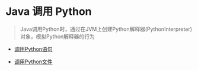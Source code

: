 # Java 调用 Python

> Java调用Python时，通过在JVM上创建Python解释器(PythonInterpreter)对象，模拟Python解释器的行为

-   [调用Python语句](./src/main/java/using/python/hello/HelloPython.java)

-   [调用Python文件](./src/main/java/using/python/hello/UsingPythonFile.java)
